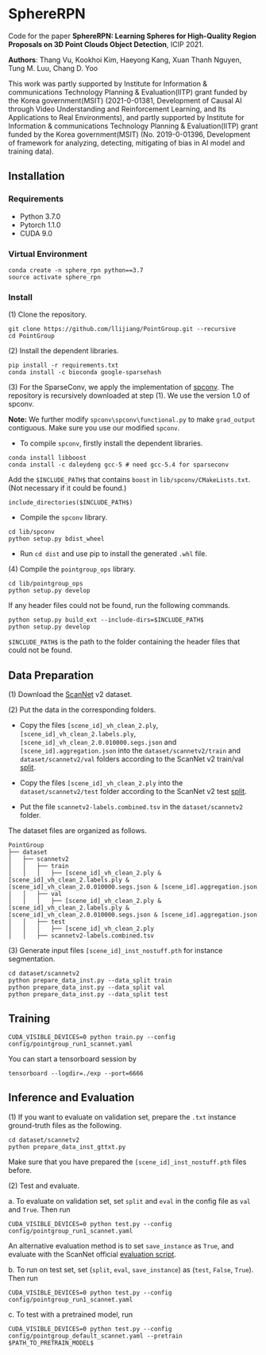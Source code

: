 # SphereRPN

Code for the paper **SphereRPN: Learning Spheres for High-Quality Region Proposals on 3D Point Clouds Object Detection**, ICIP 2021.

**Authors**: Thang Vu, Kookhoi Kim, Haeyong Kang, Xuan Thanh Nguyen, Tung M. Luu, Chang D. Yoo

This work was partly supported by Institute for Information & communications Technology Planning & Evaluation(IITP) grant funded by the Korea government(MSIT) (2021-0-01381, Development of Causal AI through Video Understanding and Reinforcement Learning, and Its Applications to Real Environments), and partly supported by Institute for Information & communications Technology Planning & Evaluation(IITP) grant funded by the Korea government(MSIT) (No. 2019-0-01396, Development of framework for analyzing, detecting, mitigating of bias in AI model and training data).


## Installation

### Requirements
* Python 3.7.0
* Pytorch 1.1.0
* CUDA 9.0

### Virtual Environment
```
conda create -n sphere_rpn python==3.7
source activate sphere_rpn
```

### Install

(1) Clone the repository.
```
git clone https://github.com/llijiang/PointGroup.git --recursive 
cd PointGroup
```

(2) Install the dependent libraries.
```
pip install -r requirements.txt
conda install -c bioconda google-sparsehash 
```

(3) For the SparseConv, we apply the implementation of [spconv](https://github.com/traveller59/spconv). The repository is recursively downloaded at step (1). We use the version 1.0 of spconv. 

**Note:** We further modify `spconv\spconv\functional.py` to make `grad_output` contiguous. Make sure you use our modified `spconv`.

* To compile `spconv`, firstly install the dependent libraries. 
```
conda install libboost
conda install -c daleydeng gcc-5 # need gcc-5.4 for sparseconv
```
Add the `$INCLUDE_PATH$` that contains `boost` in `lib/spconv/CMakeLists.txt`. (Not necessary if it could be found.)
```
include_directories($INCLUDE_PATH$)
```

* Compile the `spconv` library.
```
cd lib/spconv
python setup.py bdist_wheel
```

* Run `cd dist` and use pip to install the generated `.whl` file.



(4) Compile the `pointgroup_ops` library.
```
cd lib/pointgroup_ops
python setup.py develop
```
If any header files could not be found, run the following commands. 
```
python setup.py build_ext --include-dirs=$INCLUDE_PATH$
python setup.py develop
```
`$INCLUDE_PATH$` is the path to the folder containing the header files that could not be found.


## Data Preparation

(1) Download the [ScanNet](http://www.scan-net.org/) v2 dataset.

(2) Put the data in the corresponding folders. 
* Copy the files `[scene_id]_vh_clean_2.ply`,  `[scene_id]_vh_clean_2.labels.ply`,  `[scene_id]_vh_clean_2.0.010000.segs.json`  and `[scene_id].aggregation.json`  into the `dataset/scannetv2/train` and `dataset/scannetv2/val` folders according to the ScanNet v2 train/val [split](https://github.com/ScanNet/ScanNet/tree/master/Tasks/Benchmark). 

* Copy the files `[scene_id]_vh_clean_2.ply` into the `dataset/scannetv2/test` folder according to the ScanNet v2 test [split](https://github.com/ScanNet/ScanNet/tree/master/Tasks/Benchmark). 

* Put the file `scannetv2-labels.combined.tsv` in the `dataset/scannetv2` folder.

The dataset files are organized as follows.
```
PointGroup
├── dataset
│   ├── scannetv2
│   │   ├── train
│   │   │   ├── [scene_id]_vh_clean_2.ply & [scene_id]_vh_clean_2.labels.ply & [scene_id]_vh_clean_2.0.010000.segs.json & [scene_id].aggregation.json
│   │   ├── val
│   │   │   ├── [scene_id]_vh_clean_2.ply & [scene_id]_vh_clean_2.labels.ply & [scene_id]_vh_clean_2.0.010000.segs.json & [scene_id].aggregation.json
│   │   ├── test
│   │   │   ├── [scene_id]_vh_clean_2.ply 
│   │   ├── scannetv2-labels.combined.tsv
```

(3) Generate input files `[scene_id]_inst_nostuff.pth` for instance segmentation.
```
cd dataset/scannetv2
python prepare_data_inst.py --data_split train
python prepare_data_inst.py --data_split val
python prepare_data_inst.py --data_split test
```

## Training
```
CUDA_VISIBLE_DEVICES=0 python train.py --config config/pointgroup_run1_scannet.yaml 
```
You can start a tensorboard session by
```
tensorboard --logdir=./exp --port=6666
```

## Inference and Evaluation

(1) If you want to evaluate on validation set, prepare the `.txt` instance ground-truth files as the following.
```
cd dataset/scannetv2
python prepare_data_inst_gttxt.py
```
Make sure that you have prepared the `[scene_id]_inst_nostuff.pth` files before. 

(2) Test and evaluate. 

a. To evaluate on validation set, set `split` and `eval` in the config file as `val` and `True`. Then run 
```
CUDA_VISIBLE_DEVICES=0 python test.py --config config/pointgroup_run1_scannet.yaml
```
An alternative evaluation method is to set `save_instance` as `True`, and evaluate with the ScanNet official [evaluation script](https://github.com/ScanNet/ScanNet/blob/master/BenchmarkScripts/3d_evaluation/evaluate_semantic_instance.py).

b. To run on test set, set (`split`, `eval`, `save_instance`) as (`test`, `False`, `True`). Then run
```
CUDA_VISIBLE_DEVICES=0 python test.py --config config/pointgroup_run1_scannet.yaml
```

c. To test with a pretrained model, run
```
CUDA_VISIBLE_DEVICES=0 python test.py --config config/pointgroup_default_scannet.yaml --pretrain $PATH_TO_PRETRAIN_MODEL$
```

